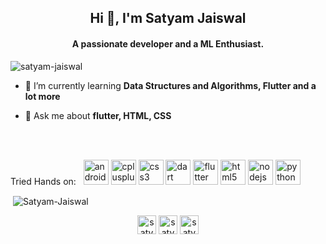 <h2 align="center">Hi 👋, I'm Satyam Jaiswal</h2>
<h4 align="center">A passionate developer and a ML Enthusiast.</h4>

<p align="left"> <img src="https://komarev.com/ghpvc/?username=satyam-jaiswal" alt="satyam-jaiswal" /> </p>

- 🌱 I’m currently learning **Data Structures and Algorithms, Flutter and a lot more**

- 💬 Ask me about **flutter, HTML, CSS**

<br />
<br />

<p align="left">Tried Hands on:  &nbsp; <img src="https://devicons.github.io/devicon/devicon.git/icons/android/android-original-wordmark.svg" alt="android" width="40" height="40"/> <img src="https://devicons.github.io/devicon/devicon.git/icons/cplusplus/cplusplus-original.svg" alt="cplusplus" width="40" height="40"/> <img src="https://devicons.github.io/devicon/devicon.git/icons/css3/css3-original-wordmark.svg" alt="css3" width="40" height="40"/> <img src="https://www.vectorlogo.zone/logos/dartlang/dartlang-icon.svg" alt="dart" width="40" height="40"/> <img src="https://www.vectorlogo.zone/logos/flutterio/flutterio-icon.svg" alt="flutter" width="40" height="40"/>
<img src="https://devicons.github.io/devicon/devicon.git/icons/html5/html5-original-wordmark.svg" alt="html5" width="40" height="40"/> <img src="https://devicons.github.io/devicon/devicon.git/icons/nodejs/nodejs-original-wordmark.svg" alt="nodejs" width="40" height="40"/> <img src="https://devicons.github.io/devicon/devicon.git/icons/python/python-original.svg" alt="python" width="40" height="40"/> 
 
<br />


<p>&nbsp;<img align="center" src="https://github-readme-stats.vercel.app/api?username=Satyam-Jaiswal&&count_private=true&show_icons=true" alt="Satyam-Jaiswal" /></p>

<p align="center">
<a href="https://www.facebook.com/satyam.jaiswal.3158/" target="blank"><img align="center" src="https://cdn.jsdelivr.net/npm/simple-icons@3.0.1/icons/facebook.svg" alt="satyam_jaiswal" height="30" width="30" /></a>
<a href="https://www.linkedin.com/in/satyam-jaiswal-a92b46195/" target="blank"><img align="center" src="https://cdn.jsdelivr.net/npm/simple-icons@3.0.1/icons/linkedin.svg" alt="satyam_jaiswal" height="30" width="30" /></a>
<a href="https://www.instagram.com/satyam_jaiswal26/" target="blank"><img align="center" src="https://cdn.jsdelivr.net/npm/simple-icons@3.0.1/icons/instagram.svg" alt="satyam_jaiswal" height="30" width="30" /></a>
</p>
